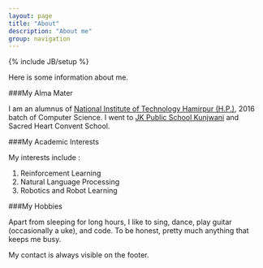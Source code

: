 ```yaml
---
layout: page
title: "About"
description: "About me"
group: navigation
---
```

{% include JB/setup %}

Here is some information about me.


###My Alma Mater

I am an alumnus of  [National Institute of Technology Hamirpur (H.P.)](https://nith.ac.in), 2016 batch of Computer Science. I went to [JK Public School Kunjwani](https://jkpublicschool.in) and Sacred Heart Convent School.

###My Academic Interests

My interests include :

1. Reinforcement Learning
2. Natural Language Processing
3. Robotics and Robot Learning

###My Hobbies

Apart from sleeping for long hours, I like to sing, dance, play guitar (occasionally a uke), and code. To be honest, pretty much anything that keeps me busy.


My contact is always visible on the footer.
